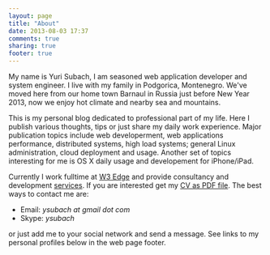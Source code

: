 ```yaml
---
layout: page
title: "About"
date: 2013-08-03 17:37
comments: true
sharing: true
footer: true
---
```


My name is Yuri Subach, I am seasoned web application developer and
system engineer. I live with my family in Podgorica, Montenegro.
We've moved here from our home town Barnaul in Russia just before New
Year 2013, now we enjoy hot climate and nearby sea and mountains.

This is my personal blog dedicated to professional part of my life. Here
I publish various thoughts, tips or just share my daily work experience.
Major publication topics include web developerment, web applications
performance, distributed systems, high load systems; general Linux
administration, cloud deployment and usage.
Another set of topics interesting for me is OS X daily usage 
and developement for iPhone/iPad.

Currently I work fulltime at [W3 Edge](http://www.w3-edge.com) and
provide consultancy and development [services](/services).
If you are interested get my 
[CV as PDF file](https://dl.dropboxusercontent.com/u/6383404/YuriSubach.CV.pdf).
The best ways to contact me are:

- Email: _ysubach at gmail dot com_
- Skype: _ysubach_

or just add me to your social network and send a message. See links to
my personal profiles below in the web page footer.

